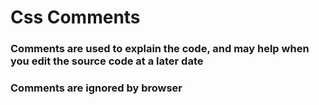 # Css Comments
### Comments are used to explain the code, and may help when you edit the source code at a later date
### Comments are ignored by browser